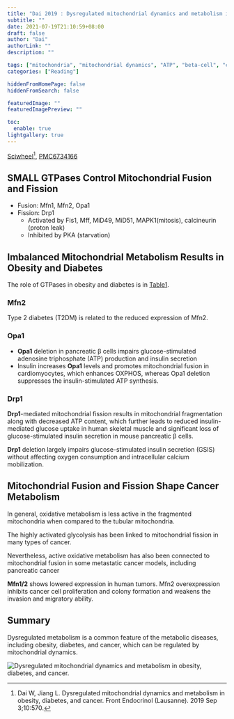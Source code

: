 ```yaml
---
title: "Dai 2019 : Dysregulated mitochondrial dynamics and metabolism in obesity, diabetes, and cancer"
subtitle: ""
date: 2021-07-19T21:10:59+08:00
draft: false
author: "Dai"
authorLink: ""
description: ""

tags: ["mitochondria", "mitochondrial dynamics", "ATP", "beta-cell", "cancer", "diabetes", "review"]
categories: ["Reading"]

hiddenFromHomePage: false
hiddenFromSearch: false

featuredImage: ""
featuredImagePreview: ""

toc:
  enable: true
lightgallery: true
---
```


[Sciwheel](https://sciwheel.com/work/#/items/7573306)[^Dai2019], [PMC6734166](https://www.ncbi.nlm.nih.gov/pmc/articles/PMC6734166/)

[^Dai2019]: Dai W, Jiang L. Dysregulated mitochondrial dynamics and metabolism in obesity, diabetes, and cancer. Front Endocrinol (Lausanne). 2019 Sep 3;10:570.

<!--more-->

## SMALL GTPases Control Mitochondrial Fusion and Fission

- Fusion: Mfn1, Mfn2, Opa1
- Fission: Drp1
  - Activated by Fis1, Mff, MiD49, MiD51, MAPK1(mitosis),  calcineurin (proton leak)
  - Inhibited by PKA (starvation)

## Imbalanced Mitochondrial Metabolism Results in Obesity and Diabetes

The role of GTPases in obesity and diabetes is in [Table1](https://www.ncbi.nlm.nih.gov/pmc/articles/PMC6734166/table/T1/).

### Mfn2

Type 2 diabetes (T2DM) is related to the reduced expression of Mfn2.

### Opa1

- **Opa1** deletion in pancreatic β cells impairs glucose-stimulated adenosine triphosphate (ATP) production and insulin secretion
- Insulin increases **Opa1** levels and promotes mitochondrial fusion in cardiomyocytes, which enhances OXPHOS, whereas Opa1 deletion suppresses the insulin-stimulated ATP synthesis.

### Drp1

**Drp1**-mediated mitochondrial fission results in mitochondrial fragmentation along with decreased ATP content, which further leads to reduced insulin-mediated glucose uptake in human skeletal muscle and significant loss of glucose-stimulated insulin secretion in mouse pancreatic β cells.

**Drp1** deletion largely impairs glucose-stimulated insulin secretion (GSIS) without affecting oxygen consumption and intracellular calcium mobilization.

## Mitochondrial Fusion and Fission Shape Cancer Metabolism

In general, oxidative metabolism is less active in the fragmented mitochondria when compared to the tubular mitochondria.

The highly activated glycolysis has been linked to mitochondrial fission in many types of cancer.

Nevertheless, active oxidative metabolism has also been connected to mitochondrial fusion in some metastatic cancer models, including pancreatic cancer

**Mfn1/2** shows lowered expression in human tumors.  Mfn2 overexpression inhibits cancer cell proliferation and colony formation and weakens the invasion and migratory ability.

## Summary

Dysregulated metabolism is a common feature of the metabolic diseases, including obesity, diabetes, and cancer, which can be regulated by mitochondrial dynamics.

![](https://www.ncbi.nlm.nih.gov/pmc/articles/PMC6734166/bin/fendo-10-00570-g0001.jpg "Dysregulated mitochondrial dynamics and metabolism in obesity, diabetes, and cancer.")

